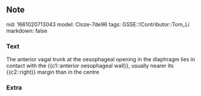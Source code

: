 ## Note
nid: 1661020713043
model: Cloze-7de96
tags: GSSE::!Contributor::Tom_Li
markdown: false

### Text
<div>
  The anterior vagal trunk at the oesophageal opening in the
  diaphragm lies in contact with the {{c1::anterior oesophageal
  wall}}, usually nearer its {{c2::right}} margin than in the
  centre
</div>

### Extra

